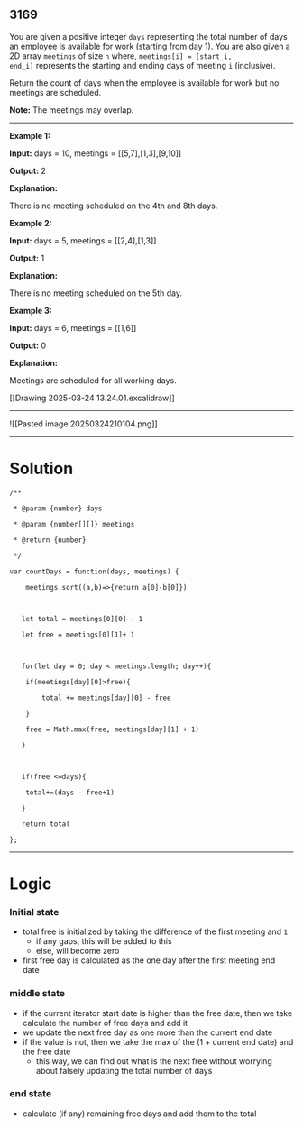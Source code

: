 ## 3169

You are given a positive integer `days` representing the total number of days an employee is available for work (starting from day 1). You are also given a 2D array `meetings` of size `n` where, `meetings[i] = [start_i, end_i]` represents the starting and ending days of meeting `i` (inclusive).

Return the count of days when the employee is available for work but no meetings are scheduled.

**Note:** The meetings may overlap.


---
**Example 1:**

**Input:** days = 10, meetings = [[5,7],[1,3],[9,10]]

**Output:** 2

**Explanation:**

There is no meeting scheduled on the 4th and 8th days.

**Example 2:**

**Input:** days = 5, meetings = [[2,4],[1,3]]

**Output:** 1

**Explanation:**

There is no meeting scheduled on the 5th day.

**Example 3:**

**Input:** days = 6, meetings = [[1,6]]

**Output:** 0

**Explanation:**

Meetings are scheduled for all working days.


[[Drawing 2025-03-24 13.24.01.excalidraw]]

---
![[Pasted image 20250324210104.png]]

---
# Solution

```JS
/**

 * @param {number} days

 * @param {number[][]} meetings

 * @return {number}

 */

var countDays = function(days, meetings) {

    meetings.sort((a,b)=>{return a[0]-b[0]})

  

   let total = meetings[0][0] - 1

   let free = meetings[0][1]+ 1

  

   for(let day = 0; day < meetings.length; day++){

    if(meetings[day][0]>free){

        total += meetings[day][0] - free

    }

    free = Math.max(free, meetings[day][1] + 1)

   }

  

   if(free <=days){

    total+=(days - free+1)

   }

   return total

};
```

---
# Logic
### Initial state
- total free is initialized by taking the difference of the first meeting and `1`
	- if any gaps, this will be added to this
	- else, will become zero
- first free day is calculated as the one day after the first meeting end date

### middle state
- if the current iterator start date is higher than the free date, then we take calculate the number of free days and add it
- we update the next free day as one more than the current end date
- if the value is not, then we take the max of the (1 + current end date) and the free date
	- this way, we can find out what is the next free without worrying about falsely updating the total number of days

### end state
- calculate (if any) remaining free days and add them to the total